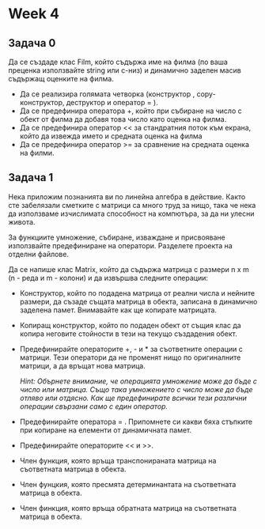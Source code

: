 # Week 4

## Задача 0

Да се създаде клас Film, който съдържа име на филма (по ваша преценка използвайте string или c-низ) и динамично заделен масив съдържащ оценките на филма. 
*   Да се реализира голямата четворка (конструктор , copy-конструктор, деструктор и оператор = ). 
*   Да се предефинира оператора +, който при събиране на число с обект от филма да добавя това число като оценка на филма. 
*   Да се предефинира оператор << за стандратния поток към екрана, който да извежда името и средната оценка на филма
* Да се предефинира оператор >= за сравнение на средната оценка на филми.

## Задача 1 

Нека приложим познанията ви по линейна алгебра в действие. Както сте забелязали сметките с матрици са много труд за нищо, така че нека да използваме изчислимата способност на компютъра, за да ни улесни живота. 

За функциите умножение, събиране, изваждане и присвояване използвайте предефиниране на оператори. Разделете проекта на отделни файлове.

Да се напише клас Matrix, който да съдържа матрица с размери n x m (n - реда и m - колони) и да извършва следните операции:

* Конструктор, който по подадена матрица от реални числа и нейните размери, да съзаде същата матрица в обекта, записана в динамично заделена памет. Внимавайте как ще копирате матрицата.
* Копиращ конструктор, който по подаден обект от същия клас да копира неговите стойности в тези на текущо създадения обект. 
* Предефинирайте операторите +, - и * за съответните операции с матрици. Тези оператори да не променят нищо по оригиналните матрици, а да връщат нова матрица. 
        
    *Hint: Обърнете внимание, че операцията умножение може да бъде с число или матрица. Също така умножението с число може да бъде отляво или отдясно. Как ще предефинирате всички тези различни операции свързани само с един оператор.*
* Предефинирайте оператора = . Припомнете си какви бяха стъпките при копиране на елементи от динамичната памет.
* Предефинирайте операторите << и >>.
* Член функция, която връща транспонираната матрица на съответната матрица в обекта.
* Член фунцкия, която пресмята детерминантата на съответната матрица в обекта.
* Член финкция, която връща обратната матрица на съответната матрица в обекта.
